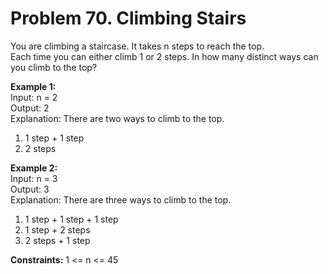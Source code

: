 # Problem 70. Climbing Stairs
You are climbing a staircase. It takes n steps to reach the top.<br>
Each time you can either climb 1 or 2 steps. In how many distinct ways can you climb to the top?<br>

<b>Example 1:</b><br>
Input: n = 2<br>
Output: 2<br>
Explanation: There are two ways to climb to the top.
1. 1 step + 1 step<br>
2. 2 steps<br>

<b>Example 2:</b><br>
Input: n = 3<br>
Output: 3<br>
Explanation: There are three ways to climb to the top.
1. 1 step + 1 step + 1 step<br>
2. 1 step + 2 steps<br>
3. 2 steps + 1 step<br>
 

<b>Constraints:</b> 1 <= n <= 45
